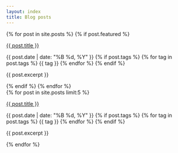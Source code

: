 ```yaml
---
layout: index
title: Blog posts
---
```

<div class="featured-posts">
    {% for post in site.posts %}
        {% if post.featured  %}
        <p><a href="{{ post.url }}">{{ post.title }}</a></p>
        <time>{{ post.date | date: "%B %d, %Y" }}</time>
        {% if post.tags %}
            {% for tag in post.tags %}
                <span class="tag">{{ tag }}</span>
            {% endfor  %}
        {% endif %}
        <p>{{ post.excerpt }}</p>
        {% endif %}
    {% endfor %}
</div>


<div class="latest-posts">
    {% for post in site.posts limit:5 %}
        <p><a href="{{ post.url }}">{{ post.title }}</a></p>
        <time>{{ post.date | date: "%B %d, %Y" }}</time>
        {% if post.tags %}
            {% for tag in post.tags %}
                <span class="tag">{{ tag }}</span>
            {% endfor  %}
        {% endif %}
        <p>{{ post.excerpt }}</p>
    {% endfor %}
</div>